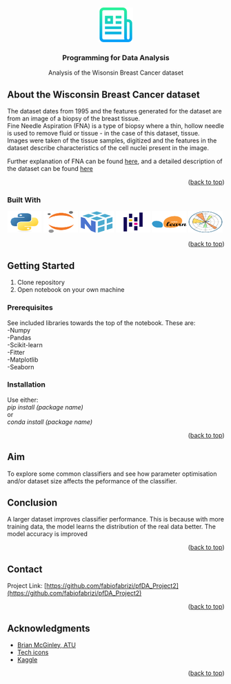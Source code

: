 <div id="top"></div>

<!-- PROJECT LOGO -->
<br />
<div align="center">
  <a href="https://github.com/fabiofabrizi/pfDA_Project2">
    <img src="images/logo.png" alt="Logo" width="80" height="80">
  </a>

<h3 align="center">Programming for Data Analysis</h3>

  <p align="center">
    Analysis of the Wisonsin Breast Cancer dataset
    <br />
  </p>
</div>


<!-- ABOUT THE PROJECT -->
## About the Wisconsin Breast Cancer dataset

The dataset dates from 1995 and the features generated for the dataset are from an image of a biopsy of the breast tissue.<br>
Fine Needle Aspiration (FNA) is a type of biopsy where a thin, hollow needle is used to remove fluid or tissue - in the case of this dataset, tissue.<br>
Images were taken of the tissue samples, digitized and the features in the dataset describe characteristics of the cell nuclei present in the image.<br>

Further explanation of FNA can be found [here](https://www.cancer.org/cancer/breast-cancer/screening-tests-and-early-detection/breast-biopsy/fine-needle-aspiration-biopsy-of-the-breast.html), and a detailed description of the dataset can be found [here](https://www.kaggle.com/datasets/uciml/breast-cancer-wisconsin-data?select=data.csv)

<p align="right">(<a href="#top">back to top</a>)</p>



### Built With
<div>
    <img src="images/Python.svg" alt="Logo" width="80" height="50">
    <img src="images/Jupyter.svg" alt="Logo" width="80" height="50">
    <img src="images/NumPy.svg" alt="Logo" width="80" height="50">
    <img src="images/Pandas.svg" alt="Logo" width="80" height="50">
    <img src="images/scikit-learn.svg" alt="Logo" width="80" height="50">
    <img src="images/Matplotlib.svg" alt="Logo" width="80" height="50">
</div>


<p align="right">(<a href="#top">back to top</a>)</p>



<!-- GETTING STARTED -->
## Getting Started

1. Clone repository
2. Open notebook on your own machine

### Prerequisites

See included libraries towards the top of the notebook.
These are:<br>
-Numpy<br>
-Pandas<br>
-Scikit-learn<br>
-Fitter<br>
-Matplotlib<br>
-Seaborn<br>

### Installation

Use either:<br>
*pip install (package name)*<br>
or<br>
*conda install (package name)*

<p align="right">(<a href="#top">back to top</a>)</p>



<!-- USAGE EXAMPLES -->
## Aim

To explore some common classifiers and see how parameter optimisation and/or dataset size affects the peformance of the classifier.

## Conclusion
A larger dataset improves classifier performance. This is because with more training data, the model learns the distribution of the real data better.
The model accuracy is improved

<p align="right">(<a href="#top">back to top</a>)</p>




<!-- CONTACT -->
## Contact

Project Link: [https://github.com/fabiofabrizi/pfDA_Project2](https://github.com/fabiofabrizi/pfDA_Project2)

<p align="right">(<a href="#top">back to top</a>)</p>



<!-- ACKNOWLEDGMENTS -->
## Acknowledgments

* [Brian McGinley, ATU]()
* [Tech icons](https://techicons.dev)
* [Kaggle](https://www.kaggle.com)

<p align="right">(<a href="#top">back to top</a>)</p>
